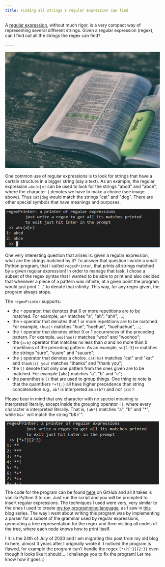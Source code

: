 ```yaml
---
title: Finding all strings a regular expression can find
---
```


A [regular expression](https://en.wikipedia.org/wiki/Regular_expression), without much rigor, is a very compact way of representing several different strings. Given a regular expression (regex), can I find out all the strings the regex can find?

===

![page of a book with a paragraph highlighted](hightlighted-book.jpg "Photo by Aaron Burden on Unsplash")

One common use of regular expressions is to look for strings that have a certain structure in a bigger string (say a text). As an example, the regular expression `abc(d|e)` can be used to look for the strings "abcd" and "abce", where the character `|` denotes we have to make a choice (see image above). Thus `cat|dog` would match the strings "cat" and "dog". There are other special symbols that have meanings and purposes.

![two screenshots of my program](regex.png)

One very interesting question that arises is: given a regular expression, what are the strings matched by it? To answer that question I wrote a small Python program, that I called `regexPrinter`, that prints all strings matched by a given regular expression! In order to manage that task, I chose a subset of the regex syntax that I wanted to be able to print and also decided that whenever a piece of a pattern was infinite, at a given point the program would just print "..." to denote that infinity. This way, for any regex given, the program always stops.

The `regexPrinter` supports:

 - the `*` operator, that denotes that $0$ or more repetitions are to be matched. For example, `ah*` matches "a", "ah", "ahh", ...;
 - the `+` operator that denotes that $1$ or more repetitions are to be matched. For example, `(hue)+` matches "hue", "huehue", "huehuehue", ...;
 - the `?` operator that denotes either $0$ or $1$ occurrences of the preceding pattern. For example, `woo(hoo)?` matches "woo" and "woohoo";
 - the `{a:b}` operator that matches no less than $a$ and no more than $b$ repetitions of the preceding pattern. As an example, `su{1:3}re` matches the strings "sure", "suure" and "suuure";
 - the `|` operator that denotes a choice. `cat|kat` matches "cat" and "kat" and `thank(s| you)` matches "thanks" and "thank you";
 - the `[]` denote that only one pattern from the ones given are to be matched. For example `[abc]` matches "a", "b" and "c";
 - the parenthesis `()` that are used to group things. One thing to note is that the quantifiers `*+?{:}` all have higher precedence than string concatenation e.g., `ab?` is interpreted as `a(b?)` and _not_ `(ab)?`.

Please bear in mind that any character with no special meaning is interpreted literally, except inside the grouping operator `[]`, where every character is interpreted literally. That is, `[ab*]` matches "a", "b" and "*", while `b&='` will match the string "b&='".

![another screenshot of my program](regex2.png)

The code for the program can be found [here](https://github.com/RodrigoGiraoSerrao/projects/blob/master/misc/regexPrinter.py) on GitHub and all it takes is vanilla Python 3 to run. Just run the script and you will be prompted to insert regular expressions. The techniques I used were very, very similar to the ones I used to create [my toy programming language](https://mathspp.com/blog/creating-programming-language-from-scratch), as I saw in [this](https://ruslanspivak.com/lsbasi-part1/) blog series. The way I went about writing this program was by implementing a parser for a subset of the grammar used by regular expressions, generating a tree representation for the regex and then visiting all nodes of the tree, where each node knows how to print itself.

! It is the 24th of July of 2020 and I am migrating this post from my old blog to here, almost 3 years after I originally wrote it. I noticed the program is flawed, for example the program can't handle the regex `[*+?{:}]{2:3}` even though it looks like it should... I challenge you to fix the program! Let me know how it goes :)
